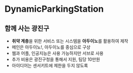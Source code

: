 # DynamicParkingStation

## 함께 사는 광진구

- **취약 계층**을 위한 서비스  또는 시스템을 **아두이노**를 활용하여 제작
- 메인은 아두이노!, 아두이노를 중심으로 구상
- 웹과 어플, 인공지능은 사용 가능하지만 서브로 사용
- 추가 비용은 광진구청을 통해서 지원, 팀당 10만원
- 아이디어는 센서키트에 제한을 두지 않도록
